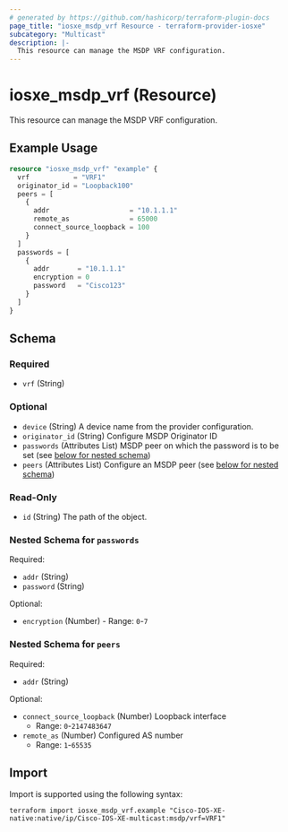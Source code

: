 ```yaml
---
# generated by https://github.com/hashicorp/terraform-plugin-docs
page_title: "iosxe_msdp_vrf Resource - terraform-provider-iosxe"
subcategory: "Multicast"
description: |-
  This resource can manage the MSDP VRF configuration.
---
```


# iosxe_msdp_vrf (Resource)

This resource can manage the MSDP VRF configuration.

## Example Usage

```terraform
resource "iosxe_msdp_vrf" "example" {
  vrf           = "VRF1"
  originator_id = "Loopback100"
  peers = [
    {
      addr                    = "10.1.1.1"
      remote_as               = 65000
      connect_source_loopback = 100
    }
  ]
  passwords = [
    {
      addr       = "10.1.1.1"
      encryption = 0
      password   = "Cisco123"
    }
  ]
}
```

<!-- schema generated by tfplugindocs -->
## Schema

### Required

- `vrf` (String)

### Optional

- `device` (String) A device name from the provider configuration.
- `originator_id` (String) Configure MSDP Originator ID
- `passwords` (Attributes List) MSDP peer on which the password is to be set (see [below for nested schema](#nestedatt--passwords))
- `peers` (Attributes List) Configure an MSDP peer (see [below for nested schema](#nestedatt--peers))

### Read-Only

- `id` (String) The path of the object.

<a id="nestedatt--passwords"></a>
### Nested Schema for `passwords`

Required:

- `addr` (String)
- `password` (String)

Optional:

- `encryption` (Number) - Range: `0`-`7`


<a id="nestedatt--peers"></a>
### Nested Schema for `peers`

Required:

- `addr` (String)

Optional:

- `connect_source_loopback` (Number) Loopback interface
  - Range: `0`-`2147483647`
- `remote_as` (Number) Configured AS number
  - Range: `1`-`65535`

## Import

Import is supported using the following syntax:

```shell
terraform import iosxe_msdp_vrf.example "Cisco-IOS-XE-native:native/ip/Cisco-IOS-XE-multicast:msdp/vrf=VRF1"
```
